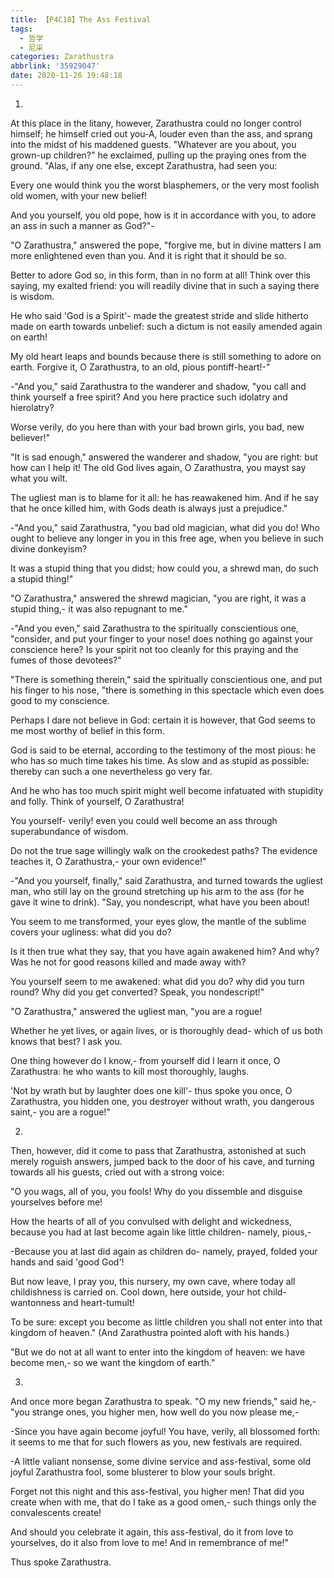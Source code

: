 ```yaml
---
title: 【P4C18】The Ass Festival
tags:
  - 哲学
  - 尼采
categories: Zarathustra
abbrlink: '35929047'
date: 2020-11-26 19:48:18
---
```

1.

At this place in the litany, however, Zarathustra could no longer control himself; he himself cried out you-A, louder even than the ass, and sprang into the midst of his maddened guests. "Whatever are you about, you grown-up children?" he exclaimed, pulling up the praying ones from the ground. "Alas, if any one else, except Zarathustra, had seen you:

Every one would think you the worst blasphemers, or the very most foolish old women, with your new belief!
<!-- more -->
And you yourself, you old pope, how is it in accordance with you, to adore an ass in such a manner as God?"-

"O Zarathustra," answered the pope, "forgive me, but in divine matters I am more enlightened even than you. And it is right that it should be so.

Better to adore God so, in this form, than in no form at all! Think over this saying, my exalted friend: you will readily divine that in such a saying there is wisdom.

He who said 'God is a Spirit'- made the greatest stride and slide hitherto made on earth towards unbelief: such a dictum is not easily amended again on earth!

My old heart leaps and bounds because there is still something to adore on earth. Forgive it, O Zarathustra, to an old, pious pontiff-heart!-"

-"And you," said Zarathustra to the wanderer and shadow, "you call and think yourself a free spirit? And you here practice such idolatry and hierolatry?

Worse verily, do you here than with your bad brown girls, you bad, new believer!"

"It is sad enough," answered the wanderer and shadow, "you are right: but how can I help it! The old God lives again, O Zarathustra, you mayst say what you wilt.

The ugliest man is to blame for it all: he has reawakened him. And if he say that he once killed him, with Gods death is always just a prejudice."

-"And you," said Zarathustra, "you bad old magician, what did you do! Who ought to believe any longer in you in this free age, when you believe in such divine donkeyism?

It was a stupid thing that you didst; how could you, a shrewd man, do such a stupid thing!"

"O Zarathustra," answered the shrewd magician, "you are right, it was a stupid thing,- it was also repugnant to me."

-"And you even," said Zarathustra to the spiritually conscientious one, "consider, and put your finger to your nose! does nothing go against your conscience here? Is your spirit not too cleanly for this praying and the fumes of those devotees?"

"There is something therein," said the spiritually conscientious one, and put his finger to his nose, "there is something in this spectacle which even does good to my conscience.

Perhaps I dare not believe in God: certain it is however, that God seems to me most worthy of belief in this form.

God is said to be eternal, according to the testimony of the most pious: he who has so much time takes his time. As slow and as stupid as possible: thereby can such a one nevertheless go very far.

And he who has too much spirit might well become infatuated with stupidity and folly. Think of yourself, O Zarathustra!

You yourself- verily! even you could well become an ass through superabundance of wisdom.

Do not the true sage willingly walk on the crookedest paths? The evidence teaches it, O Zarathustra,- your own evidence!"

-"And you yourself, finally," said Zarathustra, and turned towards the ugliest man, who still lay on the ground stretching up his arm to the ass (for he gave it wine to drink). "Say, you nondescript, what have you been about!

You seem to me transformed, your eyes glow, the mantle of the sublime covers your ugliness: what did you do?

Is it then true what they say, that you have again awakened him? And why? Was he not for good reasons killed and made away with?

You yourself seem to me awakened: what did you do? why did you turn round? Why did you get converted? Speak, you nondescript!"

"O Zarathustra," answered the ugliest man, "you are a rogue!

Whether he yet lives, or again lives, or is thoroughly dead- which of us both knows that best? I ask you.

One thing however do I know,- from yourself did I learn it once, O Zarathustra: he who wants to kill most thoroughly, laughs.

'Not by wrath but by laughter does one kill'- thus spoke you once, O Zarathustra, you hidden one, you destroyer without wrath, you dangerous saint,- you are a rogue!"

2.

Then, however, did it come to pass that Zarathustra, astonished at such merely roguish answers, jumped back to the door of his cave, and turning towards all his guests, cried out with a strong voice:

"O you wags, all of you, you fools! Why do you dissemble and disguise yourselves before me!

How the hearts of all of you convulsed with delight and wickedness, because you had at last become again like little children- namely, pious,-

-Because you at last did again as children do- namely, prayed, folded your hands and said 'good God'!

But now leave, I pray you, this nursery, my own cave, where today all childishness is carried on. Cool down, here outside, your hot child-wantonness and heart-tumult!

To be sure: except you become as little children you shall not enter into that kingdom of heaven." (And Zarathustra pointed aloft with his hands.)

"But we do not at all want to enter into the kingdom of heaven: we have become men,- so we want the kingdom of earth."

3.

And once more began Zarathustra to speak. "O my new friends," said he,- "you strange ones, you higher men, how well do you now please me,-

-Since you have again become joyful! You have, verily, all blossomed forth: it seems to me that for such flowers as you, new festivals are required.

-A little valiant nonsense, some divine service and ass-festival, some old joyful Zarathustra fool, some blusterer to blow your souls bright.

Forget not this night and this ass-festival, you higher men! That did you create when with me, that do I take as a good omen,- such things only the convalescents create!

And should you celebrate it again, this ass-festival, do it from love to yourselves, do it also from love to me! And in remembrance of me!"

Thus spoke Zarathustra.

